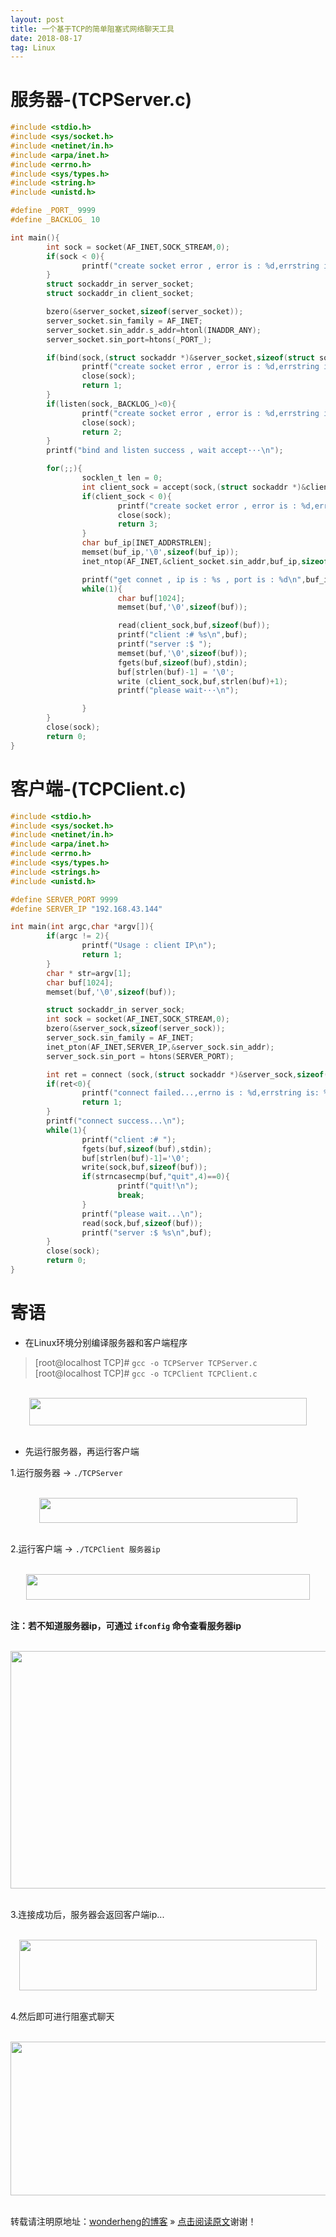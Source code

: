 ```yaml
---
layout: post
title: ⼀个基于TCP的简单阻塞式网络聊天⼯具
date: 2018-08-17
tag: Linux 
--- 
```


# 服务器-(TCPServer.c)

```C
#include <stdio.h>
#include <sys/socket.h>
#include <netinet/in.h>
#include <arpa/inet.h>
#include <errno.h>
#include <sys/types.h>
#include <string.h>
#include <unistd.h>

#define _PORT_ 9999
#define _BACKLOG_ 10 

int main(){
        int sock = socket(AF_INET,SOCK_STREAM,0);
        if(sock < 0){
                printf("create socket error , error is : %d,errstring is : %s\n",errno,strerror(errno));
        }
        struct sockaddr_in server_socket;
        struct sockaddr_in client_socket;

        bzero(&server_socket,sizeof(server_socket));
        server_socket.sin_family = AF_INET;
        server_socket.sin_addr.s_addr=htonl(INADDR_ANY);
        server_socket.sin_port=htons(_PORT_);

        if(bind(sock,(struct sockaddr *)&server_socket,sizeof(struct sockaddr_in))<0){
                printf("create socket error , error is : %d,errstring is : %s\n",errno,strerror(errno));
                close(sock);
                return 1;
        }
        if(listen(sock,_BACKLOG_)<0){
                printf("create socket error , error is : %d,errstring is : %s\n",errno,strerror(errno));
                close(sock);
                return 2;
        }
        printf("bind and listen success , wait accept···\n");

        for(;;){
                socklen_t len = 0;
                int client_sock = accept(sock,(struct sockaddr *)&client_socket,&len);
                if(client_sock < 0){
                        printf("create socket error , error is : %d,errstring is : %s\n",errno,strerror(errno));
                        close(sock);
                        return 3;
                }
                char buf_ip[INET_ADDRSTRLEN];
                memset(buf_ip,'\0',sizeof(buf_ip));
                inet_ntop(AF_INET,&client_socket.sin_addr,buf_ip,sizeof(buf_ip));

                printf("get connet , ip is : %s , port is : %d\n",buf_ip,ntohs(client_socket.sin_port));
                while(1){
                        char buf[1024];
                        memset(buf,'\0',sizeof(buf));

                        read(client_sock,buf,sizeof(buf));
                        printf("client :# %s\n",buf);
                        printf("server :$ ");
                        memset(buf,'\0',sizeof(buf));
                        fgets(buf,sizeof(buf),stdin);
                        buf[strlen(buf)-1] = '\0';
                        write (client_sock,buf,strlen(buf)+1);
                        printf("please wait···\n");

                }
        }
        close(sock);
        return 0;
}
```

# 客户端-(TCPClient.c)

```C
#include <stdio.h>
#include <sys/socket.h>
#include <netinet/in.h>
#include <arpa/inet.h>
#include <errno.h>
#include <sys/types.h>
#include <strings.h>
#include <unistd.h>

#define SERVER_PORT 9999
#define SERVER_IP "192.168.43.144" 

int main(int argc,char *argv[]){
        if(argc != 2){
                printf("Usage : client IP\n");
                return 1;
        }
        char * str=argv[1];
        char buf[1024];
        memset(buf,'\0',sizeof(buf));

        struct sockaddr_in server_sock;
        int sock = socket(AF_INET,SOCK_STREAM,0);
        bzero(&server_sock,sizeof(server_sock));
        server_sock.sin_family = AF_INET;
        inet_pton(AF_INET,SERVER_IP,&server_sock.sin_addr);
        server_sock.sin_port = htons(SERVER_PORT);

        int ret = connect (sock,(struct sockaddr *)&server_sock,sizeof(server_sock));
        if(ret<0){
                printf("connect failed...,errno is : %d,errstring is: %s\n",errno,strerror(errno));
                return 1;
        }
        printf("connect success...\n");
        while(1){
                printf("client :# ");
                fgets(buf,sizeof(buf),stdin);
                buf[strlen(buf)-1]='\0';
                write(sock,buf,sizeof(buf));
                if(strncasecmp(buf,"quit",4)==0){
                        printf("quit!\n");
                        break;
                }
                printf("please wait...\n");
                read(sock,buf,sizeof(buf));
                printf("server :$ %s\n",buf);
        }
        close(sock);
        return 0;
}

```

# 寄语

* 在Linux环境分别编译服务器和客户端程序

> [root@localhost TCP]# `gcc -o TCPServer TCPServer.c`<br>
> [root@localhost TCP]# `gcc -o TCPClient TCPClient.c`

<br>
<div align="center">
	<img src="/images/posts/TCPliaotian/1.png" height="44" width="444">  
</div>
<br>

* 先运行服务器，再运行客户端
	
1.运行服务器 -> `./TCPServer`

<br>
<div align="center">
	<img src="/images/posts/TCPliaotian/2.png" height="40" width="413">  
</div>
<br>

2.运行客户端 -> `./TCPClient 服务器ip`

<br>
<div align="center">
	<img src="/images/posts/TCPliaotian/3.png" height="41" width="454">  
</div>
<br>

**注：若不知道服务器ip，可通过 `ifconfig` 命令查看服务器ip**

<br>
<div align="center">
	<img src="/images/posts/TCPliaotian/5.png" height="380" width="755">  
</div>
<br>

3.连接成功后，服务器会返回客户端ip...

<br>
<div align="center">
	<img src="/images/posts/TCPliaotian/4.png" height="81" width="476">  
</div>
<br>

4.然后即可进行阻塞式聊天

<br>
<div align="center">
	<img src="/images/posts/TCPliaotian/6.png" height="246" width="882">  
</div>

<br>

转载请注明原地址：[wonderheng的博客](http://www.wonderheng.top) » [点击阅读原文](http://www.wonderheng.top/2018/08/%E4%B8%80%E4%B8%AA%E5%9F%BA%E4%BA%8ETCP%E7%9A%84%E7%AE%80%E5%8D%95%E9%98%BB%E5%A1%9E%E5%BC%8F%E8%81%8A%E5%A4%A9%E5%B7%A5%E5%85%B7/)谢谢！
